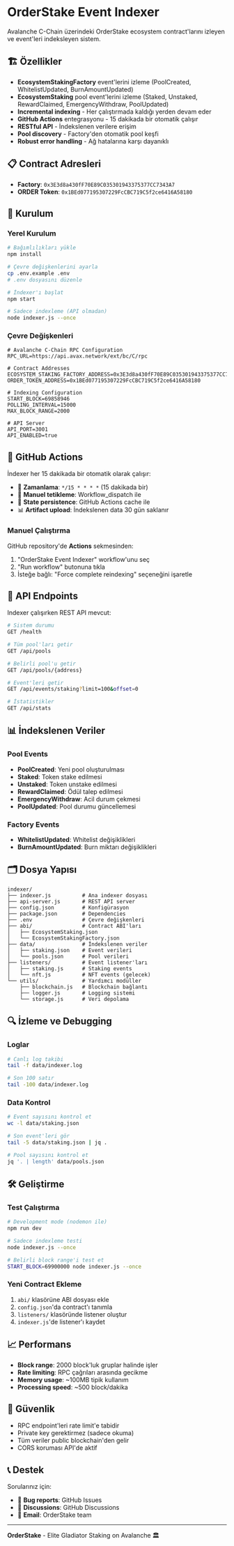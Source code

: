 # OrderStake Event Indexer

Avalanche C-Chain üzerindeki OrderStake ecosystem contract'larını izleyen ve event'leri indeksleyen sistem.

## 🏗️ Özellikler

- **EcosystemStakingFactory** event'lerini izleme (PoolCreated, WhitelistUpdated, BurnAmountUpdated)
- **EcosystemStaking** pool event'lerini izleme (Staked, Unstaked, RewardClaimed, EmergencyWithdraw, PoolUpdated)
- **Incremental indexing** - Her çalıştırmada kaldığı yerden devam eder
- **GitHub Actions** entegrasyonu - 15 dakikada bir otomatik çalışır
- **RESTful API** - İndekslenen verilere erişim
- **Pool discovery** - Factory'den otomatik pool keşfi
- **Robust error handling** - Ağ hatalarına karşı dayanıklı

## 📋 Contract Adresleri

- **Factory**: `0x3E3d8a430fF70E89C035301943375377CC7343A7`
- **ORDER Token**: `0x1BEd077195307229FcCBC719C5f2ce6416A58180`

## 🚀 Kurulum

### Yerel Kurulum

```bash
# Bağımlılıkları yükle
npm install

# Çevre değişkenlerini ayarla
cp .env.example .env
# .env dosyasını düzenle

# İndexer'ı başlat
npm start

# Sadece indexleme (API olmadan)
node indexer.js --once
```

### Çevre Değişkenleri

```env
# Avalanche C-Chain RPC Configuration  
RPC_URL=https://api.avax.network/ext/bc/C/rpc

# Contract Addresses
ECOSYSTEM_STAKING_FACTORY_ADDRESS=0x3E3d8a430fF70E89C035301943375377CC7343A7
ORDER_TOKEN_ADDRESS=0x1BEd077195307229FcCBC719C5f2ce6416A58180

# Indexing Configuration
START_BLOCK=69858946
POLLING_INTERVAL=15000
MAX_BLOCK_RANGE=2000

# API Server
API_PORT=3001
API_ENABLED=true
```

## 🤖 GitHub Actions

İndexer her 15 dakikada bir otomatik olarak çalışır:

- 📅 **Zamanlama**: `*/15 * * * *` (15 dakikada bir)
- 🔄 **Manuel tetikleme**: Workflow_dispatch ile
- 💾 **State persistence**: GitHub Actions cache ile
- 📊 **Artifact upload**: İndekslenen data 30 gün saklanır

### Manuel Çalıştırma

GitHub repository'de **Actions** sekmesinden:
1. "OrderStake Event Indexer" workflow'unu seç
2. "Run workflow" butonuna tıkla
3. İsteğe bağlı: "Force complete reindexing" seçeneğini işaretle

## 📡 API Endpoints

Indexer çalışırken REST API mevcut:

```bash
# Sistem durumu
GET /health

# Tüm pool'ları getir
GET /api/pools

# Belirli pool'u getir
GET /api/pools/{address}

# Event'leri getir
GET /api/events/staking?limit=100&offset=0

# İstatistikler
GET /api/stats
```

## 📊 İndekslenen Veriler

### Pool Events
- **PoolCreated**: Yeni pool oluşturulması
- **Staked**: Token stake edilmesi
- **Unstaked**: Token unstake edilmesi  
- **RewardClaimed**: Ödül talep edilmesi
- **EmergencyWithdraw**: Acil durum çekmesi
- **PoolUpdated**: Pool durumu güncellemesi

### Factory Events  
- **WhitelistUpdated**: Whitelist değişiklikleri
- **BurnAmountUpdated**: Burn miktarı değişiklikleri

## 🗂️ Dosya Yapısı

```
indexer/
├── indexer.js          # Ana indexer dosyası
├── api-server.js       # REST API server
├── config.json         # Konfigürasyon
├── package.json        # Dependencies
├── .env                # Çevre değişkenleri
├── abi/                # Contract ABI'ları
│   ├── EcosystemStaking.json
│   └── EcosystemStakingFactory.json
├── data/               # İndekslenen veriler
│   ├── staking.json    # Event verileri
│   └── pools.json      # Pool verileri
├── listeners/          # Event listener'ları
│   ├── staking.js      # Staking events
│   └── nft.js          # NFT events (gelecek)
└── utils/              # Yardımcı modüller
    ├── blockchain.js   # Blockchain bağlantı
    ├── logger.js       # Logging sistemi
    └── storage.js      # Veri depolama
```

## 🔍 İzleme ve Debugging

### Loglar
```bash
# Canlı log takibi
tail -f data/indexer.log

# Son 100 satır
tail -100 data/indexer.log
```

### Data Kontrol
```bash
# Event sayısını kontrol et
wc -l data/staking.json

# Son event'leri gör
tail -5 data/staking.json | jq .

# Pool sayısını kontrol et
jq '. | length' data/pools.json
```

## 🛠️ Geliştirme

### Test Çalıştırma
```bash
# Development mode (nodemon ile)
npm run dev

# Sadece indexleme testi
node indexer.js --once

# Belirli block range'i test et
START_BLOCK=69900000 node indexer.js --once
```

### Yeni Contract Ekleme
1. `abi/` klasörüne ABI dosyası ekle
2. `config.json`'da contract'ı tanımla
3. `listeners/` klasöründe listener oluştur
4. `indexer.js`'de listener'ı kaydet

## 📈 Performans

- **Block range**: 2000 block'luk gruplar halinde işler
- **Rate limiting**: RPC çağrıları arasında gecikme
- **Memory usage**: ~100MB tipik kullanım
- **Processing speed**: ~500 block/dakika

## 🔐 Güvenlik

- RPC endpoint'leri rate limit'e tabidir
- Private key gerektirmez (sadece okuma)
- Tüm veriler public blockchain'den gelir
- CORS koruması API'de aktif

## 📞 Destek

Sorularınız için:
- 🐛 **Bug reports**: GitHub Issues
- 💬 **Discussions**: GitHub Discussions
- 📧 **Email**: OrderStake team

---

**OrderStake** - Elite Gladiator Staking on Avalanche 🏛️